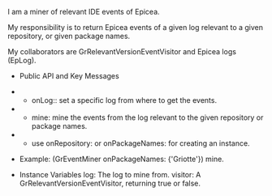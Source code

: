 I am a miner of relevant IDE events of Epicea.

My responsibility is to return Epicea events of a given log relevant to a given repository, or given package names.

My collaborators are GrRelevantVersionEventVisitor and Epicea logs (EpLog).

- Public API and Key Messages

- - onLog:: set a specific log from where to get the events.
- - mine: mine the events from the log relevant to the given repository or package names.
- - use onRepository: or onPackageNames: for creating an instance.

- Example: 
	(GrEventMiner onPackageNames: {'Griotte'})
		mine.

- Instance Variables
	log:		The log to mine from.
	visitor:	A GrRelevantVersionEventVisitor, returning true or false.